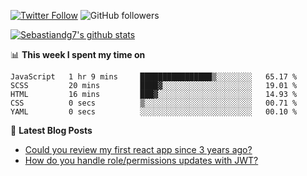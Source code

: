 <!--
[![visitors](https://visitor-badge.glitch.me/badge?page_id=sebastiandg7.sebastiandg7)](https://github.com/sebastiandg7)
-->
[![Twitter Follow](https://img.shields.io/twitter/follow/sebastiandg7?style=social&label=Follow)](https://twitter.com/sebastiandg7)
![GitHub followers](https://img.shields.io/github/followers/sebastiandg7?label=Follow&style=social)

[![Sebastiandg7's github stats](https://github-readme-stats.vercel.app/api?username=sebastiandg7)](https://github.com/anuraghazra/github-readme-stats)

📊 **This week I spent my time on**
<!--START_SECTION:waka-->
```text
JavaScript   1 hr 9 mins     ████████████████▒░░░░░░░░   65.17 % 
SCSS         20 mins         ████▓░░░░░░░░░░░░░░░░░░░░   19.01 % 
HTML         16 mins         ███▓░░░░░░░░░░░░░░░░░░░░░   14.93 % 
CSS          0 secs          ▒░░░░░░░░░░░░░░░░░░░░░░░░   00.71 % 
YAML         0 secs          ░░░░░░░░░░░░░░░░░░░░░░░░░   00.10 % 
```
<!--END_SECTION:waka-->

📕 **Latest Blog Posts**
<!-- BLOG-POST-LIST:START -->
- [Could you review my first react app since 3 years ago?](https://dev.to/sebastiandg7/could-you-review-my-first-react-app-since-3-years-ago-3nbh)
- [How do you handle role/permissions updates with JWT?](https://dev.to/sebastiandg7/how-do-you-handle-role-permissions-updates-with-jwt-3778)
<!-- BLOG-POST-LIST:END -->
